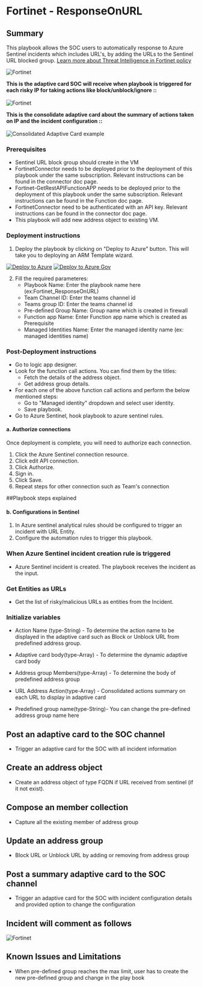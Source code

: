 # Fortinet - ResponseOnURL

 ## Summary

This playbook allows the SOC users to automatically response to Azure Sentinel incidents which includes URL's, by adding the URLs to the Sentinel URL blocked group.
 [Learn more about Threat Intelligence in Fortinet policy](https://www.fortinet.com/fortiguard/threat-intelligence/threat-research)

![Fortinet](./DesignerResposeOnURL.png)<br>


**This is the adaptive card SOC will receive when playbook is triggered for each risky IP for taking actions like block/unblock/ignore ::**<br><br>
![Fortinet](./ResponseOnURLAdaptiveCard.PNG)<br>

**This is the consolidate adaptive card about the summary of actions taken on IP and the incident configuration ::**<br><br>
![Consolidated Adaptive Card example](./FortinetSummaryAdaptivecardURL.PNG)<br>


### Prerequisites 
- Sentinel URL block group should create in the VM
- FortinetConnector needs to be deployed prior to the deployment of this playbook under the same subscription. Relevant instructions can be found in the connector doc page.
- Fortinet-GetRestAPIFunctionAPP needs to be deployed prior to the deployment of this playbook under the same subscription. Relevant instructions can be found in the Function doc page.
- FortinetConnector need to be authenticated with an API key. Relevant instructions can be found in the connector doc page.
- This playbook will add new address object to existing VM. 

### Deployment instructions 
1. Deploy the playbook by clicking on "Deploy to Azure" button. This will take you to deploying an ARM Template wizard.

[![Deploy to Azure](https://aka.ms/deploytoazurebutton)](https://portal.azure.com/#create/Microsoft.Template/uri/https%3A%2F%2Fraw.githubusercontent.com%2FAzure%2FAzure-Sentinel%2Fmaster%2FPlaybooks%2FFortinet-FortiGate%2FPlaybooks%2FFortinet_ResponseOnURL%2Fazuredeploy.json) [![Deploy to Azure Gov](https://aka.ms/deploytoazuregovbutton)](https://portal.azure.us/#create/Microsoft.Template/uri/https%3A%2F%2Fraw.githubusercontent.com%2FAzure%2FAzure-Sentinel%2Fmaster%2FPlaybooks%2FFortinet-FortiGate%2FPlaybooks%2FFortinet_ResponseOnURL%2Fazuredeploy.json)


2. Fill the required parameteres:
    * Playbook Name: Enter the playbook name here (ex:Fortinet_ResponseOnURL)
    * Team Channel ID: Enter the teams channel id
    * Teams group ID: Enter the teams channel id
    * Pre-defined Group Name: Group name which is created in firewall
    * Function app Name: Enter Function app name which is created as Prerequisite
    * Managed Identities Name: Enter the managed identity name (ex: managed identities name)

### Post-Deployment instructions

* Go to logic app designer.
* Look for the function call actions. You can find them by the titles:
  - Fetch the details of the address object.
  - Get address group details.
* For each one of the above function call actions and perform the below mentioned steps:
  - Go to "Managed identity" dropdown and select user identity.
  - Save playbook.
* Go to Azure Sentinel, hook playbook to azure sentinel rules.

#### a. Authorize connections
Once deployment is complete, you will need to authorize each connection.
1.	Click the Azure Sentinel connection resource.
2.	Click edit API connection.
3.	Click Authorize.
4.	Sign in.
5.	Click Save.
6.	Repeat steps for other connection such as Team's connection

##Playbook steps explained

#### b. Configurations in Sentinel
1. In Azure sentinel analytical rules should be configured to trigger an incident with URL Entity.
2. Configure the automation rules to trigger this playbook.

### When Azure Sentinel incident creation rule is triggered

- Azure Sentinel incident is created. The playbook receives the incident as the input.

### Get Entities as URLs

- Get the list of risky/malicious URLs as entities from the Incident.

### Initialize variables 

-  Action Name (type-String) - To determine the action name to be displayed in the adaptive card such as Block or Unblock URL from predefined address group.

-  Adaptive card body(type-Array) - To determine the dynamic adaptive card body 
   
-  Address group Members(type-Array) - To determine the body of predefined address group
   
-  URL Address Action(type-Array) - Consolidated actions summary on each URL to display in adaptive card

-  Predefined group name(type-String)- You can change the pre-defined address group name here

## Post an adaptive card to the SOC channel
- Trigger an adaptive card for the SOC with all incident information

## Create an address object      
- Create an address object of type FQDN if URL received from sentinel (if it not exist).

## Compose an member collection

- Capture all the existing member of address group

## Update an address group 

- Block URL or Unblock URL by adding or removing from address group

## Post a summary adaptive card to the SOC channel

- Trigger an adaptive card for the SOC with incident configuration details and provided option to change the configuration

## Incident will comment as follows

![Fortinet](./CommentOnURLIncident.PNG)<br>

## Known Issues and Limitations

- When pre-defined group reaches the max limit, user has to create the new pre-defined group and change in the play book

